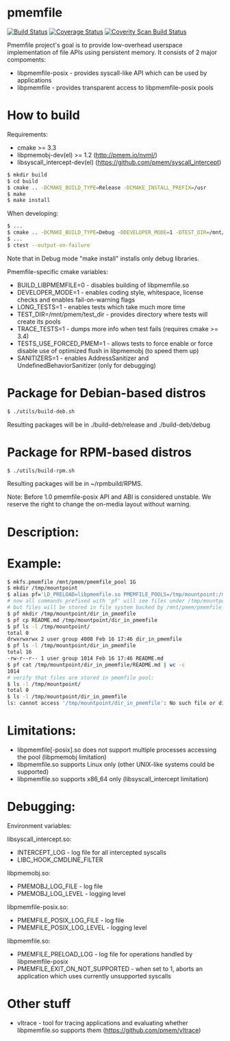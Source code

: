 # pmemfile

[![Build Status](https://travis-ci.org/pmem/pmemfile.svg)](https://travis-ci.org/pmem/pmemfile)
[![Coverage Status](https://codecov.io/github/pmem/pmemfile/coverage.svg)](https://codecov.io/gh/pmem/pmemfile)
[![Coverity Scan Build Status](https://scan.coverity.com/projects/12874/badge.svg)](https://scan.coverity.com/projects/pmemfile)

Pmemfile project's goal is to provide low-overhead userspace implementation of
file APIs using persistent memory.
It consists of 2 major compoments:
- libpmemfile-posix - provides syscall-like API which can be used by applications
- libpmemfile - provides transparent access to libpmemfile-posix pools

# How to build #

Requirements:
- cmake >= 3.3
- libpmemobj-dev(el) >= 1.2 (http://pmem.io/nvml/)
- libsyscall_intercept-dev(el) (https://github.com/pmem/syscall_intercept)

```sh
$ mkdir build
$ cd build
$ cmake .. -DCMAKE_BUILD_TYPE=Release -DCMAKE_INSTALL_PREFIX=/usr
$ make
$ make install
```

When developing:
```sh
$ ...
$ cmake .. -DCMAKE_BUILD_TYPE=Debug -DDEVELOPER_MODE=1 -DTEST_DIR=/mnt/pmem/pmemfile-tests
$ ...
$ ctest --output-on-failure
```

Note that in Debug mode "make install" installs only debug libraries.

Pmemfile-specific cmake variables:
* BUILD_LIBPMEMFILE=0 - disables building of libpmemfile.so
* DEVELOPER_MODE=1 - enables coding style, whitespace, license checks and enables fail-on-warning flags
* LONG_TESTS=1 - enables tests which take much more time
* TEST_DIR=/mnt/pmem/test_dir - provides directory where tests will create its pools
* TRACE_TESTS=1 - dumps more info when test fails (requires cmake >= 3.4)
* TESTS_USE_FORCED_PMEM=1 - allows tests to force enable or force disable use of optimized flush in libpmemobj (to speed them up)
* SANITIZERS=1 - enables AddressSanitizer and UndefinedBehaviorSanitizer (only for debugging)

# Package for Debian-based distros
```sh
$ ./utils/build-deb.sh
```
Resulting packages will be in ./build-deb/release and ./build-deb/debug

# Package for RPM-based distros
```sh
$ ./utils/build-rpm.sh
```
Resulting packages will be in ~/rpmbuild/RPMS.

Note: Before 1.0 pmemfile-posix API and ABI is considered unstable.
We reserve the right to change the on-media layout without warning.

# Description: #

# Example: #

```sh
$ mkfs.pmemfile /mnt/pmem/pmemfile_pool 1G
$ mkdir /tmp/mountpoint
$ alias pf='LD_PRELOAD=libpmemfile.so PMEMFILE_POOLS=/tmp/mountpoint:/mnt/pmem/pmemfile_pool'
# now all commands prefixed with 'pf' will see files under /tmp/mountpoint,
# but files will be stored in file system backed by /mnt/pmem/pmemfile_pool
$ pf mkdir /tmp/mountpoint/dir_in_pmemfile
$ pf cp README.md /tmp/mountpoint/dir_in_pmemfile
$ pf ls -l /tmp/mountpoint/
total 0
drwxrwxrwx 2 user group 4008 Feb 16 17:46 dir_in_pmemfile
$ pf ls -l /tmp/mountpoint/dir_in_pmemfile
total 16
-rw-r--r-- 1 user group 1014 Feb 16 17:46 README.md
$ pf cat /tmp/mountpoint/dir_in_pmemfile/README.md | wc -c
1014
# verify that files are stored in pmemfile pool:
$ ls -l /tmp/mountpoint/
total 0
$ ls -l /tmp/mountpoint/dir_in_pmemfile
ls: cannot access '/tmp/mountpoint/dir_in_pmemfile': No such file or directory
```

# Limitations: #
* libpmemfile[-posix].so does not support multiple processes accessing the pool
  (libpmemobj limitation)
* libpmemfile.so supports Linux only (other UNIX-like systems could be supported)
* libpmemfile.so supports x86\_64 only (libsyscall_intercept limitation)

# Debugging: #
Environment variables:

libsyscall_intercept.so:
* INTERCEPT_LOG - log file for all intercepted syscalls
* LIBC_HOOK_CMDLINE_FILTER

libpmemobj.so:
* PMEMOBJ_LOG_FILE - log file
* PMEMOBJ_LOG_LEVEL - logging level

libpmemfile-posix.so:
* PMEMFILE_POSIX_LOG_FILE - log file
* PMEMFILE_POSIX_LOG_LEVEL - logging level

libpmemfile.so:
* PMEMFILE_PRELOAD_LOG - log file for operations handled by libpmemfile-posix
* PMEMFILE_EXIT_ON_NOT_SUPPORTED - when set to 1, aborts an application which
  uses currently unsupported syscalls

# Other stuff #
* vltrace - tool for tracing applications and evaluating whether libpmemfile.so
  supports them (https://github.com/pmem/vltrace)
